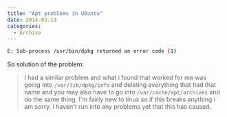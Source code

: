 ```yaml
---
title: "Apt problems in Ubuntu"
date: 2014-03-13
categories:
  - Archive
---
```


```bash
E: Sub-process /usr/bin/dpkg returned an error code (1)
```

So solution of the problem:

> I had a similar problem and what i found that worked for me was going into `/var/lib/dpkg/info` and deleting everything that had that name and you may also have to go into `/var/cache/apt/archives` and do the same thing. I'm fairly new to linux so if this breaks anything i am sorry. i haven't run into any problems yet that this has caused.
